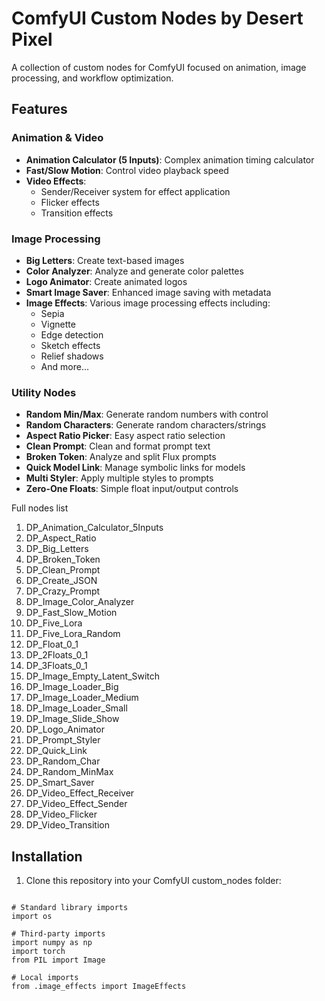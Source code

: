 # ComfyUI Custom Nodes by Desert Pixel

A collection of custom nodes for ComfyUI focused on animation, image processing, and workflow optimization.

## Features

### Animation & Video
- **Animation Calculator (5 Inputs)**: Complex animation timing calculator
- **Fast/Slow Motion**: Control video playback speed
- **Video Effects**: 
  - Sender/Receiver system for effect application
  - Flicker effects
  - Transition effects

### Image Processing
- **Big Letters**: Create text-based images
- **Color Analyzer**: Analyze and generate color palettes
- **Logo Animator**: Create animated logos
- **Smart Image Saver**: Enhanced image saving with metadata
- **Image Effects**: Various image processing effects including:
  - Sepia
  - Vignette
  - Edge detection
  - Sketch effects
  - Relief shadows
  - And more...

### Utility Nodes
- **Random Min/Max**: Generate random numbers with control
- **Random Characters**: Generate random characters/strings
- **Aspect Ratio Picker**: Easy aspect ratio selection
- **Clean Prompt**: Clean and format prompt text
- **Broken Token**: Analyze and split Flux prompts
- **Quick Model Link**: Manage symbolic links for models
- **Multi Styler**: Apply multiple styles to prompts
- **Zero-One Floats**: Simple float input/output controls

Full nodes list
1. DP_Animation_Calculator_5Inputs
2. DP_Aspect_Ratio
3. DP_Big_Letters
4. DP_Broken_Token
5. DP_Clean_Prompt
6. DP_Create_JSON
7. DP_Crazy_Prompt
8. DP_Image_Color_Analyzer
9. DP_Fast_Slow_Motion
10. DP_Five_Lora
11. DP_Five_Lora_Random
12. DP_Float_0_1
13. DP_2Floats_0_1
14. DP_3Floats_0_1
15. DP_Image_Empty_Latent_Switch
16. DP_Image_Loader_Big
17. DP_Image_Loader_Medium
18. DP_Image_Loader_Small
19. DP_Image_Slide_Show
20. DP_Logo_Animator
21. DP_Prompt_Styler
22. DP_Quick_Link
23. DP_Random_Char
24. DP_Random_MinMax
25. DP_Smart_Saver
26. DP_Video_Effect_Receiver
27. DP_Video_Effect_Sender
28. DP_Video_Flicker
29. DP_Video_Transition

## Installation

1. Clone this repository into your ComfyUI custom_nodes folder:

```

# Standard library imports
import os

# Third-party imports
import numpy as np
import torch
from PIL import Image

# Local imports
from .image_effects import ImageEffects
